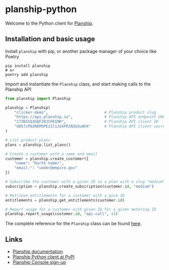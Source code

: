 # planship-python

Welcome to the Python client for [Planship](https://planship.io).

## Installation and basic usage

Install `planship` with pip, or another package manager of your choice like Poetry

``` console
pip install planship
# or
poetry add planship
```

Import and instantiate the `Planship` class, and start making calls to the Planship API

```python
from planship import Planship

planship = Planship(
    "clicker-demo",                         # Planship product slug
    "https://api.planship.io",              # Planship API endpoint URL
    "273N1SQ3GQFZ8JSFKIOK",                 # Planship API client ID
    "GDSfzPD2NEM5PEzIl1JoXFRJNZm3uAhX"      # Planship API client secret
)

# List product plans
plans = planship.list_plans()

# Create a customer with a name and email
customer = planship.create_customer({
    "name": "Darth Vader",
    "email:": "vader@empire.gov"
})

# Subscribe the customer with a given ID to a plan with a slug "medium"
subscription = planship.create_subscription(customer.id, "medium")

# Retrieve entitlements for a customer with a give ID
entitlements = planship.get_entitlements(customer.id)

# Report usage for a customer with given ID for a given metering ID
planship.report_usage(customer.id, "api-call", 11)
```

The complete reference for the `Planship` class can be found [here](./docs/content/planship-class.md).

## Links

- [Planship documentation](https://docs.planship.io)
- [Planship Python client at PyPI](https://pypi.org/project/planship/)
- [Planship Console sign-up](https://app.planship.io/auth/sign-up)
